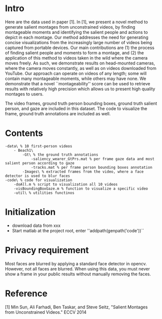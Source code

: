 # Intro
Here are the data used in paper [1].
In [1], we present a novel method to generate salient montages from unconstrained videos, by finding montageable moments and identifying the salient people and actions to depict in each montage. Our method addresses the need for generating concise visualizations from the increasingly large number of videos being captured from portable devices. Our main contributions are (1) the process of finding salient people and moments to form a montage, and (2) the application of this method to videos taken in the wild where the camera moves freely. As such, we demonstrate results on head-mounted cameras, where the camera moves constantly, as well as on videos downloaded from YouTube. Our approach can operate on videos of any length; some will contain many montageable moments, while others may have none. We demonstrate that a novel ``montageability'' score can be used to retrieve results with relatively high precision which allows us to present high quality montages to users.

The video frames, ground truth person bounding boxes, ground truth salient person, and gaze are included in this dataset.
The code to visualize the frame, ground truth annotations are included as well.

# Contents
	-data\ % 10 first-person videos
		- Beach1\
			-Gt\ % the ground truth annotations
				-saliency_wearer_GtPrs.mat % per frame gaze data and most salient person according to gaze
				-tracks.mat % per frame person bounding boxes annotation
			-Images\ % extracted frames from the video, where a face detector is used to blur faces
	-code\ % code for visualization
		-doAll.m % script to visualization all 10 videos
		-visBoundingBoxGaze.m % function to visualize a specific video
		-util\ % utilities functinos

# Initialization
* download data from xxx
* Start matlab at the project root, enter ''addpath(genpath('code'))``

# Privacy requirement
Most faces are blurred by applying a standard face detector in opencv. However, not all faces are blurred.
When using this data, you must never show a frame in your public results without manually removing the faces.

# Reference
[1] Min Sun, Ali Farhadi, Ben Taskar, and Steve Seitz, "Salient Montages from Unconstrained Videos." ECCV 2014
